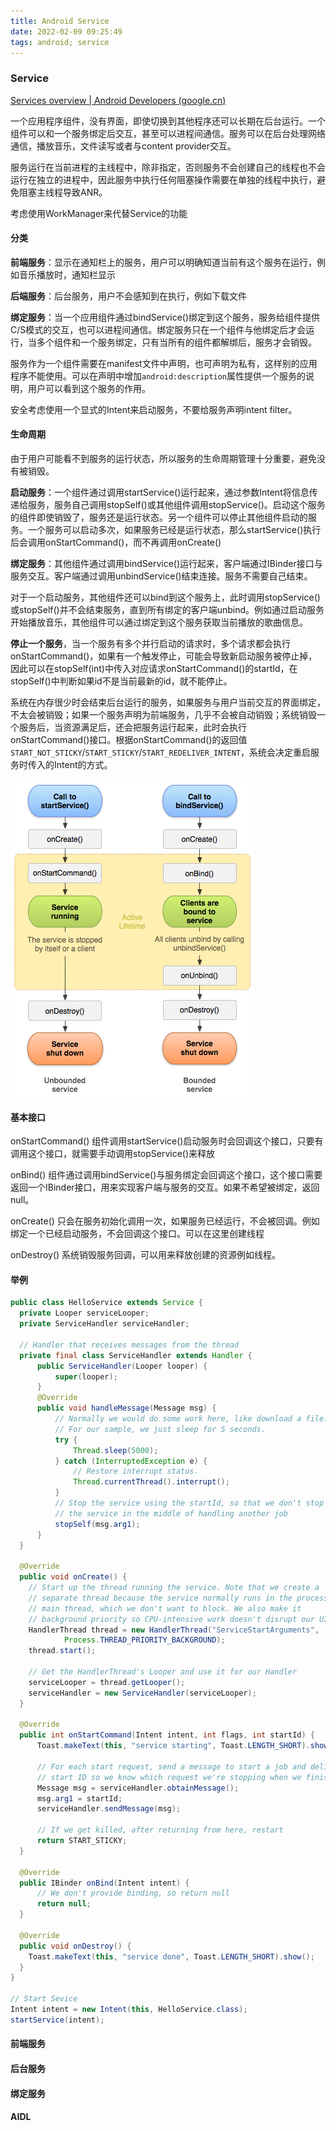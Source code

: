 ```yaml
---
title: Android Service
date: 2022-02-09 09:25:49
tags: android; service
---
```


### Service

 [Services overview  | Android Developers (google.cn)](https://developer.android.google.cn/guide/components/services) 

一个应用程序组件，没有界面，即使切换到其他程序还可以长期在后台运行。一个组件可以和一个服务绑定后交互，甚至可以进程间通信。服务可以在后台处理网络通信，播放音乐，文件读写或者与content provider交互。

服务运行在当前进程的主线程中，除非指定，否则服务不会创建自己的线程也不会运行在独立的进程中，因此服务中执行任何阻塞操作需要在单独的线程中执行，避免阻塞主线程导致ANR。

考虑使用WorkManager来代替Service的功能

#### 分类

**前端服务**：显示在通知栏上的服务，用户可以明确知道当前有这个服务在运行，例如音乐播放时，通知栏显示

**后端服务**：后台服务，用户不会感知到在执行，例如下载文件

**绑定服务**：当一个应用组件通过bindService()绑定到这个服务，服务给组件提供C/S模式的交互，也可以进程间通信。绑定服务只在一个组件与他绑定后才会运行，当多个组件和一个服务绑定，只有当所有的组件都解绑后，服务才会销毁。

服务作为一个组件需要在manifest文件中声明，也可声明为私有，这样别的应用程序不能使用。可以在声明中增加`android:description`属性提供一个服务的说明，用户可以看到这个服务的作用。

安全考虑使用一个显式的Intent来启动服务，不要给服务声明intent filter。

#### 生命周期

由于用户可能看不到服务的运行状态，所以服务的生命周期管理十分重要，避免没有被销毁。

**启动服务**：一个组件通过调用startService()运行起来，通过参数Intent将信息传递给服务，服务自己调用stopSelf()或其他组件调用stopService()。启动这个服务的组件即使销毁了，服务还是运行状态。另一个组件可以停止其他组件启动的服务。一个服务可以启动多次，如果服务已经是运行状态，那么startService()执行后会调用onStartCommand()，而不再调用onCreate()

**绑定服务**：其他组件通过调用bindService()运行起来，客户端通过IBinder接口与服务交互。客户端通过调用unbindService()结束连接。服务不需要自己结束。

对于一个启动服务，其他组件还可以bind到这个服务上，此时调用stopService()或stopSelf()并不会结束服务，直到所有绑定的客户端unbind。例如通过启动服务开始播放音乐，其他组件可以通过绑定到这个服务获取当前播放的歌曲信息。

**停止一个服务**，当一个服务有多个并行启动的请求时，多个请求都会执行onStartCommand()，如果有一个触发停止，可能会导致新启动服务被停止掉，因此可以在stopSelf(int)中传入对应请求onStartCommand()的startId，在stopSelf()中判断如果id不是当前最新的id，就不能停止。

系统在内存很少时会结束后台运行的服务，如果服务与用户当前交互的界面绑定，不太会被销毁；如果一个服务声明为前端服务，几乎不会被自动销毁；系统销毁一个服务后，当资源满足后，还会把服务运行起来，此时会执行onStartCommand()接口。根据onStartCommand()的返回值`START_NOT_STICKY`/`START_STICKY`/`START_REDELIVER_INTENT`，系统会决定重启服务时传入的Intent的方式。

![android](/uploads/android/service_lifecycle.png)

#### 基本接口

 onStartCommand()  组件调用startService()启动服务时会回调这个接口，只要有调用这个接口，就需要手动调用stopService()来释放

onBind() 组件通过调用bindService()与服务绑定会回调这个接口，这个接口需要返回一个IBinder接口，用来实现客户端与服务的交互。如果不希望被绑定，返回null。

onCreate() 只会在服务初始化调用一次，如果服务已经运行，不会被回调。例如绑定一个已经启动服务，不会回调这个接口。可以在这里创建线程

onDestroy() 系统销毁服务回调，可以用来释放创建的资源例如线程。

#### 举例

```java
public class HelloService extends Service {
  private Looper serviceLooper;
  private ServiceHandler serviceHandler;

  // Handler that receives messages from the thread
  private final class ServiceHandler extends Handler {
      public ServiceHandler(Looper looper) {
          super(looper);
      }
      @Override
      public void handleMessage(Message msg) {
          // Normally we would do some work here, like download a file.
          // For our sample, we just sleep for 5 seconds.
          try {
              Thread.sleep(5000);
          } catch (InterruptedException e) {
              // Restore interrupt status.
              Thread.currentThread().interrupt();
          }
          // Stop the service using the startId, so that we don't stop
          // the service in the middle of handling another job
          stopSelf(msg.arg1);
      }
  }

  @Override
  public void onCreate() {
    // Start up the thread running the service. Note that we create a
    // separate thread because the service normally runs in the process's
    // main thread, which we don't want to block. We also make it
    // background priority so CPU-intensive work doesn't disrupt our UI.
    HandlerThread thread = new HandlerThread("ServiceStartArguments",
            Process.THREAD_PRIORITY_BACKGROUND);
    thread.start();

    // Get the HandlerThread's Looper and use it for our Handler
    serviceLooper = thread.getLooper();
    serviceHandler = new ServiceHandler(serviceLooper);
  }

  @Override
  public int onStartCommand(Intent intent, int flags, int startId) {
      Toast.makeText(this, "service starting", Toast.LENGTH_SHORT).show();

      // For each start request, send a message to start a job and deliver the
      // start ID so we know which request we're stopping when we finish the job
      Message msg = serviceHandler.obtainMessage();
      msg.arg1 = startId;
      serviceHandler.sendMessage(msg);

      // If we get killed, after returning from here, restart
      return START_STICKY;
  }

  @Override
  public IBinder onBind(Intent intent) {
      // We don't provide binding, so return null
      return null;
  }

  @Override
  public void onDestroy() {
    Toast.makeText(this, "service done", Toast.LENGTH_SHORT).show();
  }
}

// Start Sevice
Intent intent = new Intent(this, HelloService.class);
startService(intent);
```

#### 前端服务

#### 后台服务

#### 绑定服务

#### AIDL